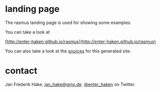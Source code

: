# landing page

The rasmus landing page is used for showing some examples.

You can take a look at

[http://enter-haken.github.io/rasmus](http://enter-haken.github.io/rasmus)

You can also take a look at the [sources][sources] for this generated site.

# contact

Jan Frederik Hake, <jan_hake@gmx.de>. [@enter_haken](https://twitter.com/enter_haken) on Twitter.

[sources]: https://github.com/enter-haken/rasmus/tree/master/frontend
